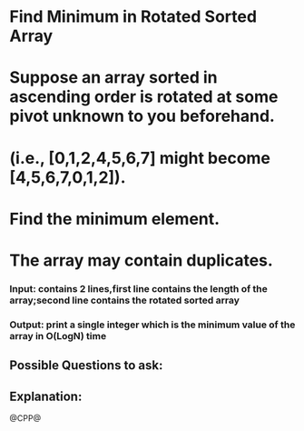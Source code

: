 # Find Minimum in Rotated Sorted Array 
# Suppose an array sorted in ascending order is rotated at some pivot unknown to you beforehand.
# (i.e.,  [0,1,2,4,5,6,7] might become  [4,5,6,7,0,1,2]).
# Find the minimum element.
# The array may contain duplicates.

### Input: contains 2 lines,first line contains the length of the array;second line contains the rotated sorted array 
### Output: print a single integer which is the minimum value of the array in O(LogN) time
## Possible Questions to ask:

## Explanation:

@CPP@
